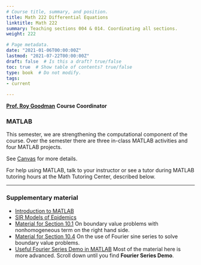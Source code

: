 ```yaml
---
# Course title, summary, and position.
title: Math 222 Differential Equations
linktitle: Math 222 
summary: Teaching sections 004 & 014. Coordinating all sections.
weight: 222

# Page metadata.
date: "2021-01-06T00:00:00Z"
lastmod: "2021-07-22T00:00:00Z"
draft: false  # Is this a draft? true/false
toc: true  # Show table of contents? true/false
type: book  # Do not modify.
tags: 
- current

---
```


[__Prof. Roy Goodman__](mailto:goodman@njit.edu) __Course Coordinator__

### MATLAB

This semester, we are strengthening the computational component of the course. Over the semester there are three in-class MATLAB activities and four MATLAB projects. 

See [Canvas](https://njit.instructure.com/courses/20209/modules/items/555814) for more details.

For help using MATLAB, talk to your instructor or see a tutor during MATLAB tutoring hours at the Math Tutoring Center, described below.

---

### Supplementary material

* [Introduction to MATLAB](supplements/intro_matlab)
* [SIR Models of Epidemics](supplements/sir_modeling)
* [Material for Section 10.1](supplements/supplement10p1) On boundary value problems with nonhomogeneous term on the right hand side.
* [Material for Section 10.4](supplements/supplement10p4) On the use of Fourier sine series to solve boundary value problems.
* [Useful Fourier Series Demo in MATLAB](https://dspfirst.gatech.edu/matlab/) Most of the material here is more advanced. Scroll down until you find __Fourier Series Demo__.
